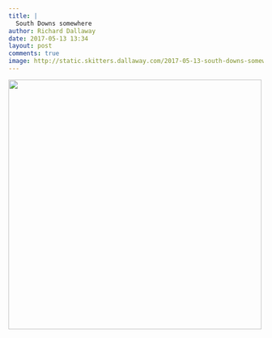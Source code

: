 ```yaml
---
title: |
  South Downs somewhere
author: Richard Dallaway
date: 2017-05-13 13:34
layout: post
comments: true
image: http://static.skitters.dallaway.com/2017-05-13-south-downs-somewhere-thumb-FullSizeRender.jpg
---
```


<div>
        <a href="http://static.skitters.dallaway.com/2017-05-13-south-downs-somewhere-fullsize-FullSizeRender.jpg">
          <img src="http://static.skitters.dallaway.com/2017-05-13-south-downs-somewhere-thumb-FullSizeRender.jpg" width="500" height="494"/>
        </a>
      </div>


  
      